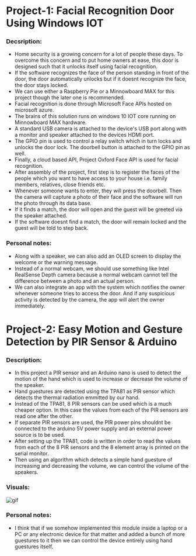 # Project-1: Facial Recognition Door Using Windows IOT

### Decsription:
- Home security is a growing concern for a lot of people these days. To overcome this concern and to put home owners at ease, this door is designed such that it unlocks itself using facial recognition.
- If the software recognizes the face of the person standing in front of the door, the door automatically unlocks but if it doesnt recognize the face, the door stays locked.
- We can use either a Raspberry Pie or a Minnowboard MAX for this project though the later one is recommended.
- Facial recognition is done through Microsoft Face APIs hosted on microsoft azure.
- The brains of this solution runs on windows 10 IOT core running on Minnowboard MAX hardware.
- A standard USB camera is attached to the device's USB port along with a monitor and speaker attached to the devices HDMI port.
- The GPIO pin is used to control a relay switch which in turn locks and unlocks the door lock. The doorbell button is attached to the GPIO pin as well.
- Finally, a cloud based API, Project Oxford Face API is used for facial recognition.
- After assembly of the project, first step is to register the faces of the people which you want to have access to your house i.e. family members, relatives, close friends etc.
- Whenever someone wants to enter, they will press the doorbell. Then the camera will capture a photo of their face and the software will run the photo through its data base.
- If it finds a match, the door will open and the guest will be greeted via the speaker attached.
- If the software doesnt find a match, the door will remain locked and the guest will be told to step back.

### Personal notes:
- Along with a speaker, we can also add an OLED screen to display the welcome or the warning message.
- Instead of a normal webcam, we should use something like Intel RealSense Depth camera because a normal webcam cannot tell the difference between a photo and an actual person.
- We can also integrate an app with the system which notifies the owner whenever someone tries to access the door. And if any suspicious activity is detected by the camera, the app will alert the owner immediately.


# Project-2: Easy Motion and Gesture Detection by PIR Sensor & Arduino

### Description:
- In this project a PIR sensor and an Arduino nano is used to detect the motion of the hand which is used to increase or decrease the volume of the speaker.
- Hand guestures are detected using the TPA81 as PIR sensor which detects the thermal radiation emmitted by our hand.
- Instead of the TPA81, 8 PIR sensors can be used which is a much cheaper option. In this case the values from each of the PIR sensors are read one after the other.
- If separate PIR sensors are used, the PIR power pins shouldnt be connected to the arduino 5V power supply and an external power source is to be used.
- After setting up the TPA81, code is written in order to read the values from each of the 8 PIR sensors and the 8 element array is printed on the serial monitor.
- Then using an algorithm which detects a simple hand guesture of increasing and decreasing the volume, we can control the volume of the speakers.

### Visuals:
![gif](https://hackster.imgix.net/uploads/attachments/586349/gesture_detection_QY3OQN8byq.gif?auto=format%2Ccompress&gifq=35&w=900&h=675&fit=min&fm=mp4)

### Personal notes:
- I think that if we somehow implemented this module inside a laptop or a PC or any electronic device for that matter and added a bunch of more guestures to it then we can control the device entirely using hand guestures itself.